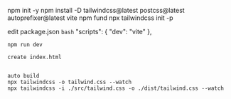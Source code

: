 npm init -y
npm install -D tailwindcss@latest postcss@latest autoprefixer@latest vite
npm fund
npx tailwindcss init -p

edit package.json
`bash`
    "scripts": {
        "dev": "vite"
    },
```
npm run dev

create index.html


auto build
npx tailwindcss -o tailwind.css --watch
npx tailwindcss -i ./src/tailwind.css -o ./dist/tailwind.css --watch